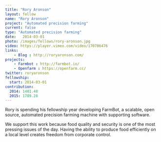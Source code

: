 ```yaml
---
title: "Rory Aronson"
layout: fellow
name: "Rory Aronson"
project: "Automated precision farming"
current: false
type: "Automated precision farming"
date:   2014-03-01
photo: /images/fellows/rory-aronson.jpg
video: https://player.vimeo.com/video/170786476
links:
    - Blog : http://roryaronson.com/
projects:
    - Farmbot : http://farmbot.io/
    - Openfarm : https://openfarm.cc/
twitter: roryaronson
fellowship:
  start: 2014-03-01
contribution:
  2014: 1481.48
  2015: 1789.28
---
```

Rory is spending his fellowship year developing FarmBot, a scalable, open source, automated precision farming machine with supporting software.

We support this work because food quality and security is one of the most pressing issues of the day. Having the ability to produce food efficiently on a local level creates freedom from corporate control.
